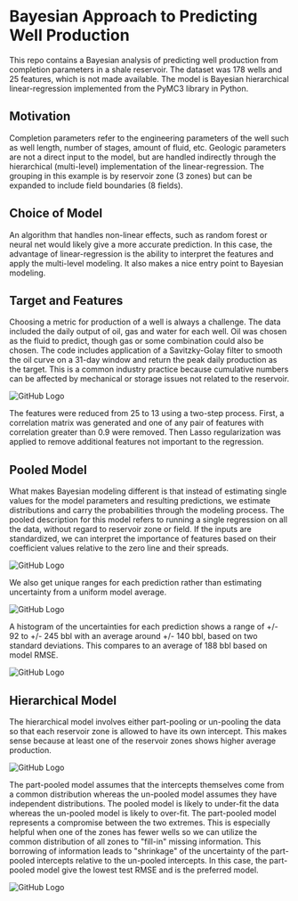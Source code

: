 # Bayesian Approach to Predicting Well Production

This repo contains a Bayesian analysis of predicting well production from completion parameters in a shale reservoir.  The dataset was 178 wells and 25 features, which is not made available.  The model is Bayesian hierarchical linear-regression implemented from the PyMC3 library in Python.

## Motivation

Completion parameters refer to the engineering parameters of the well such as well length, number of stages, amount of fluid, etc.  Geologic parameters are not a direct input to the model, but are handled indirectly through the hierarchical (multi-level) implementation of the linear-regression.  The grouping in this example is by reservoir zone (3 zones) but can be expanded to include field boundaries (8 fields).

## Choice of Model

An algorithm that handles non-linear effects, such as random forest or neural net would likely give a more accurate prediction.  In this case, the advantage of linear-regression is the ability to interpret the features and apply the multi-level modeling.  It also makes a nice entry point to Bayesian modeling.

## Target and Features

Choosing a metric for production of a well is always a challenge.  The data included the daily output of oil, gas and water for each well.  Oil was chosen as the fluid to predict, though gas or some combination could also be chosen.  The code includes application of a Savitzky-Golay filter to smooth the oil curve on a 31-day window and return the peak daily production as the target.  This is a common industry practice because cumulative numbers can be affected by mechanical or storage issues not related to the reservoir.

![GitHub Logo](/images/production_plot.png)

The features were reduced from 25 to 13 using a two-step process.  First, a correlation matrix was generated and one of any pair of features with correlation greater than 0.9 were removed.  Then Lasso regularization was applied to remove additional features not important to the regression.

## Pooled Model

What makes Bayesian modeling different is that instead of estimating single values for the model parameters and resulting predictions, we estimate distributions and carry the probabilities through the modeling process.  The pooled description for this model refers to running a single regression on all the data, without regard to reservoir zone or field.  If the inputs are standardized, we can interpret the importance of features based on their coefficient values relative to the zero line and their spreads.

![GitHub Logo](/images/coeff_pooled_rm.png)

We also get unique ranges for each prediction rather than estimating uncertainty from a uniform model average.

![GitHub Logo](/images/pred_pooled_rm.png)

A histogram of the uncertainties for each prediction shows a range of +/- 92 to +/- 245 bbl with an average around +/- 140 bbl, based on two standard deviations.  This compares to an average of 188 bbl based on model RMSE.

![GitHub Logo](/images/pred_uncertainty_rm.png)

## Hierarchical Model

The hierarchical model involves either part-pooling or un-pooling the data so that each reservoir zone is allowed to have its own intercept.  This makes sense because at least one of the reservoir zones shows higher average production.

![GitHub Logo](/images/reservoir_violinplot.png)

The part-pooled model assumes that the intercepts themselves come from a common distribution whereas the un-pooled model assumes they have independent distributions.  The pooled model is likely to under-fit the data whereas the un-pooled model is likely to over-fit.  The part-pooled model represents a compromise between the two extremes.  This is especially helpful when one of the zones has fewer wells so we can utilize the common distribution of all zones to "fill-in" missing information.  This borrowing of information leads to "shrinkage" of the uncertainty of the part-pooled intercepts relative to the un-pooled intercepts.  In this case, the part-pooled model give the lowest test RMSE and is the preferred model.

![GitHub Logo](/images/b0_dist_reservoir_rm.png)
